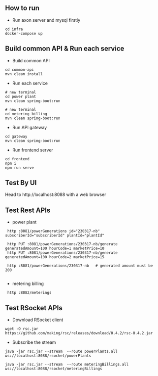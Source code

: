 ## How to run

- Run axon server and mysql firstly

```
cd infra
docker-compose up
```

## Build common API & Run each service

- Build common API
```
cd common-api
mvn clean install
```

- Run each service
```
# new terminal
cd power plant
mvn clean spring-boot:run

# new terminal
cd metering billing
mvn clean spring-boot:run

```

- Run API gateway
```
cd gateway
mvn clean spring-boot:run
```

- Run frontend server
```
cd frontend
npm i
npm run serve

```

## Test By UI
Head to http://localhost:8088 with a web browser

## Test Rest APIs
- power plant
```
 http :8081/powerGenerations id="230317-nb" subscriberId="subscriberId" plantId="plantId"  

 http PUT :8081/powerGenerations/230317-nb/generate generatedAmount=100 hourCode=1 marketPrice=10
 http PUT :8081/powerGenerations/230317-nb/generate generatedAmount=100 hourCode=2 marketPrice=15

 http :8081/powerGenerations/230317-nb   # generated amount must be 200
 
```
- metering billing
```
 http :8082/meterings
```

## Test RSocket APIs

- Download RSocket client
```
wget -O rsc.jar https://github.com/making/rsc/releases/download/0.4.2/rsc-0.4.2.jar
```
- Subscribe the stream
```
java -jar rsc.jar --stream  --route powerPlants.all ws://localhost:8088/rsocket/powerPlants

java -jar rsc.jar --stream  --route meteringBillings.all ws://localhost:8088/rsocket/meteringBillings

```
